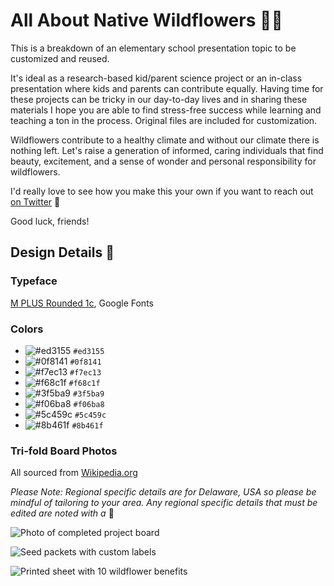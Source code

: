 # All About Native Wildflowers 🌷🌻

This is a breakdown of an elementary school presentation topic to be customized and reused. 

It's ideal as a research-based kid/parent science project or an in-class presentation where kids and parents can contribute equally. Having time for these projects can be tricky in our day-to-day lives and in sharing these materials I hope you are able to find stress-free success while learning and teaching a ton in the process. Original files are included for customization. 

Wildflowers contribute to a healthy climate and without our climate there is nothing left. Let's raise a generation of informed, caring individuals that find beauty, excitement, and a sense of wonder and personal responsibility for wildflowers.

I'd really love to see how you make this your own if you want to reach out [on Twitter](https://twitter.com/JoniTrythall) 👋

Good luck, friends! 

## Design Details 🎨

### Typeface
[M PLUS Rounded 1c](https://fonts.google.com/specimen/M+PLUS+Rounded+1c), Google Fonts

### Colors
- ![#ed3155](https://placehold.it/15/ed3155/000000?text=+) `#ed3155`
- ![#0f8141](https://placehold.it/15/0f8141/000000?text=+) `#0f8141`
- ![#f7ec13](https://placehold.it/15/f7ec13/000000?text=+) `#f7ec13`
- ![#f68c1f](https://placehold.it/15/f68c1f/000000?text=+) `#f68c1f`
- ![#3f5ba9](https://placehold.it/15/3f5ba9/000000?text=+) `#3f5ba9`
- ![#f06ba8](https://placehold.it/15/f06ba8/000000?text=+) `#f06ba8`
- ![#5c459c](https://placehold.it/15/5c459c/000000?text=+) `#5c459c`
- ![#8b461f](https://placehold.it/15/8b461f/000000?text=+) `#8b461f`

### Tri-fold Board Photos
All sourced from [Wikipedia.org](https://www.wikipedia.org/) 

*Please Note: Regional specific details are for Delaware, USA so please be mindful of tailoring to your area. Any regional specific details that must be edited are noted with a* 📍

![Photo of completed project board](https://user-images.githubusercontent.com/5723303/57584491-f0d07880-74a9-11e9-825d-386bbd9eb72f.jpg)

![Seed packets with custom labels](https://user-images.githubusercontent.com/5723303/57584500-26756180-74aa-11e9-90b2-131870c55076.jpg)

![Printed sheet with 10 wildflower benefits](https://user-images.githubusercontent.com/5723303/57584501-283f2500-74aa-11e9-8b91-157869f53dea.jpg)

